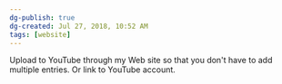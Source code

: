 ```yaml
---
dg-publish: true
dg-created: Jul 27, 2018, 10:52 AM
tags: [website]
---
```


Upload to YouTube through my Web site so that you don't have to add multiple entries. Or link to YouTube account.